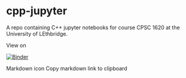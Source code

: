 # cpp-jupyter
A repo containing C++ jupyter notebooks for course CPSC 1620 at the University of LEthbridge.

View on 

[![Binder](https://mybinder.org/badge_logo.svg)](https://mybinder.org/v2/gh/roben777/cpp-jupyter/HEAD)

Markdown icon Copy markdown link to clipboard 
